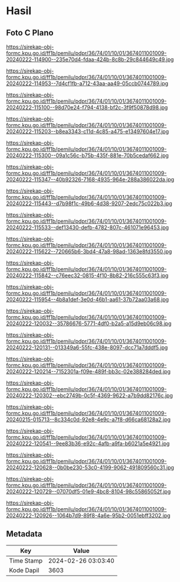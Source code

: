 # Hasil

## Foto C Plano

https://sirekap-obj-formc.kpu.go.id/ff1b/pemilu/pdpr/36/74/01/10/01/3674011001009-20240222-114900--235e70d4-fdaa-424b-8c8b-29c844649c49.jpg

https://sirekap-obj-formc.kpu.go.id/ff1b/pemilu/pdpr/36/74/01/10/01/3674011001009-20240222-114953--7d4cf1fb-a712-43aa-aa49-05ccb0744789.jpg

https://sirekap-obj-formc.kpu.go.id/ff1b/pemilu/pdpr/36/74/01/10/01/3674011001009-20240222-115100--98d70e24-f794-4138-bf2c-3f9f50878d98.jpg

https://sirekap-obj-formc.kpu.go.id/ff1b/pemilu/pdpr/36/74/01/10/01/3674011001009-20240222-115203--b8ea3343-c11d-4c85-a475-e13497604e17.jpg

https://sirekap-obj-formc.kpu.go.id/ff1b/pemilu/pdpr/36/74/01/10/01/3674011001009-20240222-115300--09a1c56c-b75b-435f-881e-70b5cedaf662.jpg

https://sirekap-obj-formc.kpu.go.id/ff1b/pemilu/pdpr/36/74/01/10/01/3674011001009-20240222-115347--40b92326-7168-4935-964e-288a386022da.jpg

https://sirekap-obj-formc.kpu.go.id/ff1b/pemilu/pdpr/36/74/01/10/01/3674011001009-20240222-115443--d7b98f1c-49b6-4d38-9207-2edc75c022b3.jpg

https://sirekap-obj-formc.kpu.go.id/ff1b/pemilu/pdpr/36/74/01/10/01/3674011001009-20240222-115533--def13430-defb-4782-807c-461071e96453.jpg

https://sirekap-obj-formc.kpu.go.id/ff1b/pemilu/pdpr/36/74/01/10/01/3674011001009-20240222-115622--720665b6-3bd4-47a8-98ad-1363e8fd3550.jpg

https://sirekap-obj-formc.kpu.go.id/ff1b/pemilu/pdpr/36/74/01/10/01/3674011001009-20240222-115842--c76eec32-0815-4f10-8b82-216c555c63f3.jpg

https://sirekap-obj-formc.kpu.go.id/ff1b/pemilu/pdpr/36/74/01/10/01/3674011001009-20240222-115954--4b8a1def-3e0d-46b1-aa61-37b72aa03a68.jpg

https://sirekap-obj-formc.kpu.go.id/ff1b/pemilu/pdpr/36/74/01/10/01/3674011001009-20240222-120032--35786676-5771-4df0-b2a5-a15d9eb06c98.jpg

https://sirekap-obj-formc.kpu.go.id/ff1b/pemilu/pdpr/36/74/01/10/01/3674011001009-20240222-120131--013349a6-55fc-438e-8097-dcc71a7dddf5.jpg

https://sirekap-obj-formc.kpu.go.id/ff1b/pemilu/pdpr/36/74/01/10/01/3674011001009-20240222-120214--7152301a-f09e-489f-bb3c-02e388284ded.jpg

https://sirekap-obj-formc.kpu.go.id/ff1b/pemilu/pdpr/36/74/01/10/01/3674011001009-20240222-120302--ebc2749b-0c5f-4369-9622-a7b9dd82176c.jpg

https://sirekap-obj-formc.kpu.go.id/ff1b/pemilu/pdpr/36/74/01/10/01/3674011001009-20240215-015713--8c334c0d-92e8-4e9c-a7f8-d66ca68128a2.jpg

https://sirekap-obj-formc.kpu.go.id/ff1b/pemilu/pdpr/36/74/01/10/01/3674011001009-20240222-120541--9ee83b36-e92c-4afb-a9fa-b6021a5e4921.jpg

https://sirekap-obj-formc.kpu.go.id/ff1b/pemilu/pdpr/36/74/01/10/01/3674011001009-20240222-120628--0b0be230-53c0-4199-9062-491809560c31.jpg

https://sirekap-obj-formc.kpu.go.id/ff1b/pemilu/pdpr/36/74/01/10/01/3674011001009-20240222-120729--07070df5-01e9-4bc8-8104-98c55865052f.jpg

https://sirekap-obj-formc.kpu.go.id/ff1b/pemilu/pdpr/36/74/01/10/01/3674011001009-20240222-120926--1064b7d9-89f8-4a6e-95b2-0051ebff3202.jpg


## Metadata

| Key        | Value               |
| ---------- | ------------------- |
| Time Stamp | 2024-02-26 03:03:40 |
| Kode Dapil | 3603                |



